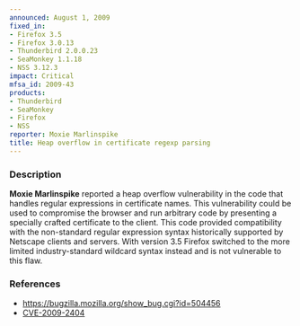 ```yaml
---
announced: August 1, 2009
fixed_in:
- Firefox 3.5
- Firefox 3.0.13
- Thunderbird 2.0.0.23
- SeaMonkey 1.1.18
- NSS 3.12.3
impact: Critical
mfsa_id: 2009-43
products:
- Thunderbird
- SeaMonkey
- Firefox
- NSS
reporter: Moxie Marlinspike
title: Heap overflow in certificate regexp parsing
---
```


<h3>Description</h3>

<p><strong>Moxie Marlinspike</strong> reported a heap overflow vulnerability
in the code that handles regular expressions in certificate names. This
vulnerability could be used to compromise the browser and run arbitrary code
by presenting a specially crafted certificate to the client. This code
provided compatibility with the non-standard regular expression syntax
historically supported by Netscape clients and servers. With version 3.5
Firefox switched to the more limited industry-standard wildcard syntax
instead and is not vulnerable to this flaw.
</p>

<h3>References</h3>

<ul>
  <li><a href="https://bugzilla.mozilla.org/show_bug.cgi?id=504456">
    https://bugzilla.mozilla.org/show_bug.cgi?id=504456</a></li>
  <li><a class="ex-ref" href="http://cve.mitre.org/cgi-bin/cvename.cgi?name=CVE-2009-2404">CVE-2009-2404</a></li>

</ul>



